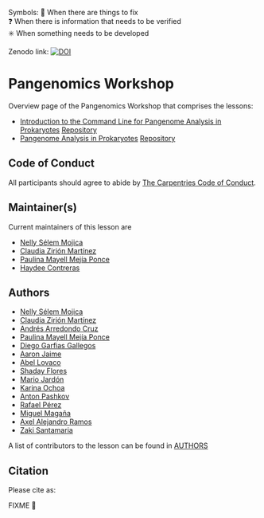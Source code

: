 Symbols: 
  💢 When there are things to fix  
  ❓ When there is information that needs to be verified  
  ✳️ When something needs to be developed


Zenodo link:  [![DOI](https://zenodo.org/badge/DOI/10.5281/zenodo.6636296.svg)](https://doi.org/10.5281/zenodo.6636296)

# Pangenomics Workshop

Overview page of the Pangenomics Workshop that comprises the lessons:

- [Introduction to the Command Line for Pangenome Analysis in Prokaryotes](https://czirion.github.io/shell-pangenomics/) [Repository](https://github.com/Czirion/shell-pangenomics/)
- [Pangenome Analysis in Prokaryotes](https://paumayell.github.io/pangenomics/) [Repository](https://github.com/paumayell/pangenomics/)

## Code of Conduct

All participants should agree to abide by [The Carpentries Code of Conduct](https://docs.carpentries.org/topic_folders/policies/index_coc.html).

## Maintainer(s)

Current maintainers of this lesson are

* [Nelly Sélem Mojica](https://github.com/nselem)
* [Claudia Zirión Martínez](https://github.com/Czirion)
* [Paulina Mayell Mejía Ponce](https://github.com/paumayell)
* [Haydee Contreras]()

## Authors
* [Nelly Sélem Mojica](https://github.com/nselem)
* [Claudia Zirión Martínez](https://github.com/Czirion)
* [Andrés Arredondo Cruz](https://github.com/andrespan)
* [Paulina Mayell Mejía Ponce](https://github.com/paumayell)
* [Diego Garfias Gallegos](https://github.com/Bedxxe)
* [Aaron Jaime]()
* [Abel Lovaco]()
* [Shaday Flores]()
* [Mario Jardón]()
* [Karina Ochoa]()
* [Anton Pashkov]()
* [Rafael Pérez]()
* [Miguel Magaña]()
* [Axel Alejandro Ramos]()
* [Zaki Santamaria]()


A list of contributors to the lesson can be found in [AUTHORS](AUTHORS)

## Citation

Please cite as:

FIXME :anger:
